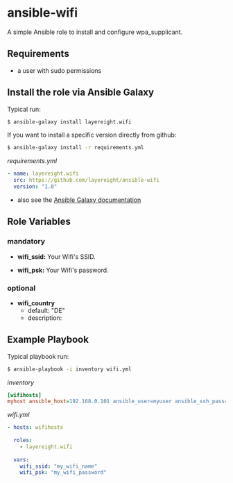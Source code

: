 
# ansible-wifi 

A simple Ansible role to install and configure wpa_supplicant.

## Requirements

* a user with sudo permissions

## Install the role via Ansible Galaxy

Typical run:
```sh
$ ansible-galaxy install layereight.wifi
```

If you want to install a specific version directly from github:
```sh
$ ansible-galaxy install -r requirements.yml
```
*requirements.yml*
```YAML
- name: layereight.wifi
  src: https://github.com/layereight/ansible-wifi
  version: "1.0"
```
* also see the [Ansible Galaxy documentation](http://docs.ansible.com/ansible/galaxy.html)


## Role Variables

### mandatory

* **wifi_ssid:** Your Wifi's SSID.

* **wifi_psk:** Your Wifi's password.

### optional

* **wifi_country**
  * default: "DE"
  * description: 

## Example Playbook

Typical playbook run:
```sh
$ ansible-playbook -i inventory wifi.yml
```

*inventory*
```INI
[wifihosts]
myhost ansible_host=192.168.0.101 ansible_user=myuser ansible_ssh_pass=password 
```

*wifi.yml*
```YAML
- hosts: wifihosts
  
  roles:
    - layereight.wifi
  
  vars:
    wifi_ssid: "my_wifi_name"
    wifi_psk: "my_wifi_password"
```
